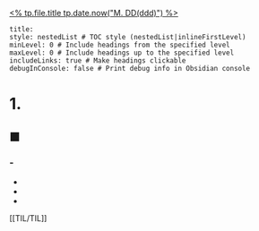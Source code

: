 [<% tp.file.title tp.date.now("M. DD(ddd)") %>](<%3C% tp.date.now(“DD. MMMM YYYY”, 0, tp.file.title, “YYYY-MM-DD”) %>)

```table-of-contents
title: 
style: nestedList # TOC style (nestedList|inlineFirstLevel)
minLevel: 0 # Include headings from the specified level
maxLevel: 0 # Include headings up to the specified level
includeLinks: true # Make headings clickable
debugInConsole: false # Print debug info in Obsidian console
```

# 1. 
## ■

### - 
-  
-  
-  




[[TIL/TIL]]